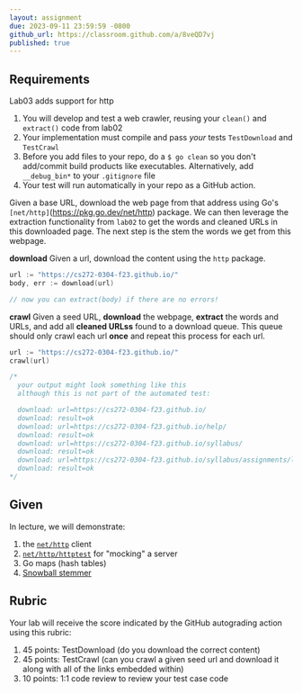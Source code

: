 ```yaml
---
layout: assignment
due: 2023-09-11 23:59:59 -0800
github_url: https://classroom.github.com/a/8veQD7vj
published: true
---
```


## Requirements
Lab03 adds support for http

1. You will develop and test a web crawler, reusing your `clean()` and `extract()` code from lab02
1. Your implementation must compile and pass *your* tests `TestDownload` and `TestCrawl`
1. Before you add files to your repo, do a `$ go clean` so you don't add/commit build products like executables. Alternatively, add `__debug_bin*` to your `.gitignore` file
1. Your test will run automatically in your repo as a GitHub action.

Given a base URL, download the web page from that address using Go's `[net/http]`(https://pkg.go.dev/net/http) package. We can then leverage the 
extraction functionality from `lab02` to get the words and cleaned URLs in this downloaded page. The next 
step is the stem the words we get from this webpage.

**download** Given a url, download the content using the `http` package.
```go
url := "https://cs272-0304-f23.github.io/"
body, err := download(url)

// now you can extract(body) if there are no errors!
```

**crawl** Given a seed URL, **download** the webpage, **extract** the words and URLs, and add all **cleaned URLss** 
found to a download queue. This queue should only crawl each url **once** and repeat this process for each url.
```go
url := "https://cs272-0304-f23.github.io/"
crawl(url)

/*
  your output might look something like this
  although this is not part of the automated test:

  download: url=https://cs272-0304-f23.github.io/
  download: result=ok
  download: url=https://cs272-0304-f23.github.io/help/
  download: result=ok
  download: url=https://cs272-0304-f23.github.io/syllabus/
  download: result=ok
  download: url=https://cs272-0304-f23.github.io/syllabus/assignments/lab01.html
  download: result=ok
*/
```
## Given

In lecture, we will demonstrate:
1. the [`net/http`](https://pkg.go.dev/net/http) client
1. [`net/http/httptest`](https://pkg.go.dev/net/http/httptest) for "mocking" a server
1. Go maps (hash tables)
1. [Snowball stemmer](https://github.com/kljensen/snowball)

## Rubric
Your lab will receive the score indicated by the GitHub autograding action using this rubric:
1. 45 points: TestDownload (do you download the correct content)
1. 45 points: TestCrawl (can you crawl a given seed url and download it along with all of the links embedded within)
1. 10 points: 1:1 code review to review your test case code
